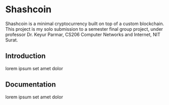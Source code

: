 # Shashcoin

Shashcoin is a minimal cryptocurrency built on top of a custom blockchain.
This project is my solo submission to a semester final group project, 
under professor Dr. Keyur Parmar, CS206 Computer Networks and Internet, 
NIT Surat.

## Introduction

lorem ipsum set amet dolor

## Documentation

lorem ipsum set amet dolor